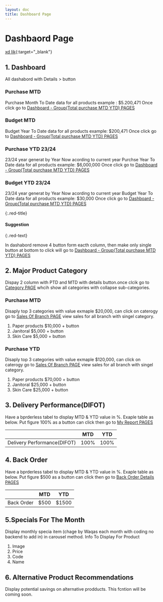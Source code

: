 ```yaml
---
layout: doc
title: Dashboard Page
---
```

# Dashbaord Page
[xd lik](https://xd.adobe.com/view/25e79356-f9a3-45d3-81b7-155829757ccf-70b4/){:target="_blank"}

## 1. Dashboard

All dashabord with Details > button
### Purchase MTD
Purchase Month To Date data for all products example : $5.200,471
Once click go to [Dashboard - Group(Total purchase MTD YTD) PAGES](Group-Total%20purchase%20MTD%20YTD)

### Budget MTD
Budget Year To Date data for all products example: $200,471
Once click go to [Dashboard - Group(Total purchase MTD YTD) PAGES](Group-Total%20purchase%20MTD%20YTD)

### Purchase YTD 23/24
23/24 year generat by Year Now acording to current year
Purchse Year To Date data for all products example: $6,000,000
Once click go to [Dashboard - Group(Total purchase MTD YTD) PAGES](Group-Total%20purchase%20MTD%20YTD)

### Budget YTD 23/24
23/24 year generat by Year Now acording to current year
Budget Year To Date data for all products example: $30,000
Once click go to [Dashboard - Group(Total purchase MTD YTD) PAGES](Group-Total%20purchase%20MTD%20YTD)

{:.red-title}
#### Suggestion


{:.red-text}

In dashabord remove 4 button form eacth column, then make only single button at bottom  to click will go to [Dashboard - Group(Total purchase MTD YTD) PAGES](Group-Total%20purchase%20MTD%20YTD)


## 2. Major Product  Category
Dispay 2 column with PTD and MTD with details button.once clcik go to [Category PAGE](#) whcih show all categories with collapse sub-categories. 
### Purchase MTD
Disaply top 3 categories with value exmaple $20,000, can click on caterogy go to [Sales Of Branch PAGE](#) view sales for all branch with singel category.
  1. Paper products $10,000 + button 
  2. Janitoral $5,000 + button
  3. Skin Care $5,000 + button

### Purchase YTD
Disaply top 3 categories with value exmaple $120,000, can click on caterogy go to [Sales Of Branch PAGE](#) view sales for all branch with singel category.
  1. Paper products $70,000 + button
  2. Janitoral $25,000 + button
  3. Skin Care $25,000 + button

## 3. Delivery Performance(DIFOT)
Have a bprderless tabel to display MTD & YTD value in %. Exaple table as below. Put figure 100% as a button can click then go to [My Report PAGES](#)

|  | MTD      | YTD |
|-----------| ----------- | ----------- |
|Delivery Performance(DIFOT)| 100%     | 100%      |



## 4. Back Order
Have a bprderless tabel to display MTD & YTD value in %. Exaple table as below. Put figure $500 as a button can click then go to [Back Order Details PAGES](#)

| | MTD      | YTD |
|-----------| ----------- | ----------- |
|Back Order| $500      | $1500       |





## 5.Specials For The Month
Display monthly specia item (chage by Waqas each month with coding no backend to add in)  in carousel method. 
Info To Display For Product 
  1. Image
  2. Price
  3. Code
  4. Name

## 6. Alternative Product Recommendations
Display potential savings on alternative prodducts. This fcntion will be coming soon.
